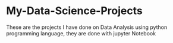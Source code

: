 # My-Data-Science-Projects
These are the projects I have done on Data Analysis using python programming language, they are done with jupyter Notebook
